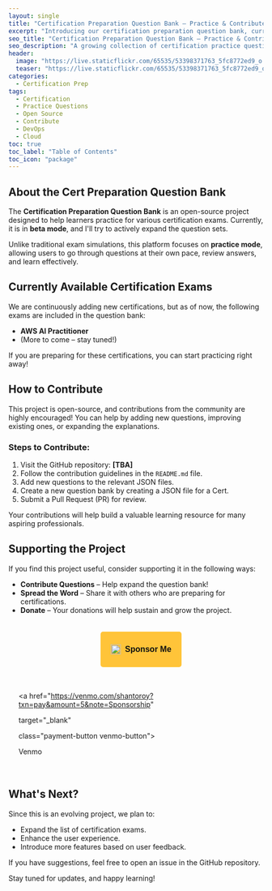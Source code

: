 ```yaml
---
layout: single
title: "Certification Preparation Question Bank – Practice & Contribute"
excerpt: "Introducing our certification preparation question bank, currently in beta! Practice for your exams and contribute to the project."
seo_title: "Certification Preparation Question Bank – Practice & Contribute"
seo_description: "A growing collection of certification practice questions. Learn, contribute, and support this open-source initiative."
header:
  image: "https://live.staticflickr.com/65535/53398371763_5fc8772ed9_o.png"
  teaser: "https://live.staticflickr.com/65535/53398371763_5fc8772ed9_o.png"
categories:
  - Certification Prep
tags:
  - Certification
  - Practice Questions
  - Open Source
  - Contribute
  - DevOps
  - Cloud
toc: true
toc_label: "Table of Contents"
toc_icon: "package"
---
```


## About the Cert Preparation Question Bank

The **Certification Preparation Question Bank** is an open-source project designed to help learners practice for various certification exams. Currently, it is in **beta mode**, and I'll try to actively expand the question sets.

Unlike traditional exam simulations, this platform focuses on **practice mode**, allowing users to go through questions at their own pace, review answers, and learn effectively.

## Currently Available Certification Exams

We are continuously adding new certifications, but as of now, the following exams are included in the question bank:

- **AWS AI Practitioner**
- (More to come – stay tuned!)

If you are preparing for these certifications, you can start practicing right away!

## How to Contribute

This project is open-source, and contributions from the community are highly encouraged! You can help by adding new questions, improving existing ones, or expanding the explanations.

### Steps to Contribute:
1. Visit the GitHub repository: **[TBA]**  
2. Follow the contribution guidelines in the `README.md` file.
3. Add new questions to the relevant JSON files.
4. Create a new question bank by creating a JSON file for a Cert.
5. Submit a Pull Request (PR) for review.

Your contributions will help build a valuable learning resource for many aspiring professionals.

## Supporting the Project

If you find this project useful, consider supporting it in the following ways:
- **Contribute Questions** – Help expand the question bank!
- **Spread the Word** – Share it with others who are preparing for certifications.
- **Donate** – Your donations will help sustain and grow the project.

<div  style="display: flex; justify-content: center; gap: 20px; flex-wrap: wrap; padding: 20px;">

<!-- Buy Me a Coffee -->

<div>

<script  type="text/javascript"  src="https://cdnjs.buymeacoffee.com/1.0.0/button.prod.min.js"

data-name="bmc-button"

data-slug="shantoroy"

data-color="#FFDD00"

data-emoji=""

data-font="Cookie"

data-text="Buy me a coffee"

data-outline-color="#000000"

data-font-color="#000000"

data-coffee-color="#ffffff">

</script>

</div>

<!-- Pay with PayPal -->

<div>

<style>

.paypal-sponsor-button {

background-color: #FFC439;

color: #111;

border: none;

border-radius: 5px;

padding: 10px  20px;

font-size: 16px;

font-weight: bold;

cursor: pointer;

display: inline-flex;

align-items: center;

gap: 8px;

transition: background-color 0.3s;

}

.paypal-sponsor-button:hover {

background-color: #F2BB36;

}

.paypal-sponsor-button  img {

height: 20px;

}

</style>

<form  action="https://www.paypal.com/donate?business=Q9F45GULUSYMY&currency_code=USD"  method="post"  target="_blank">


<button  type="submit"  class="paypal-sponsor-button">

<img  src="https://www.paypalobjects.com/webstatic/mktg/Logo/pp-logo-100px.png"  alt="PayPal Logo">

Sponsor Me

</button>

</form>

</div>

<div>

<!-- Add Font Awesome for icons -->

<link  rel="stylesheet"  href="https://cdnjs.cloudflare.com/ajax/libs/font-awesome/6.4.0/css/all.min.css">

  

<style>

.payment-button {

display: inline-flex;

align-items: center;

gap: 8px;

padding: 10px  20px;

margin: 5px;

border-radius: 5px;

font-weight: bold;

cursor: pointer;

transition: background-color 0.3s;

}

.venmo-button { background-color: #3D95CE; color: white; }

</style>

  
  

<!-- Venmo -->

<a  href="https://venmo.com/shantoroy?txn=pay&amount=5&note=Sponsorship"

target="_blank"

class="payment-button venmo-button">

<i  class="fab fa-vimeo-v"></i> Venmo

</a>

  
  

</div>

</div>

## What's Next?

Since this is an evolving project, we plan to:
- Expand the list of certification exams.
- Enhance the user experience.
- Introduce more features based on user feedback.

If you have suggestions, feel free to open an issue in the GitHub repository.

Stay tuned for updates, and happy learning!

<!--stackedit_data:
eyJoaXN0b3J5IjpbLTE1MzQwNzg4OTMsLTE3MDA0NDMzNzksMj
c2ODM2NDExXX0=
-->